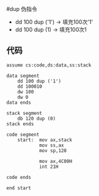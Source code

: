 #dup 伪指令

* dd 100 dup ('1') -> 填充100次'1'
* dd 100 dup (1) -> 填充100次1


## 代码
```$xslt
assume cs:code,ds:data,ss:stack
    
data segment
    dd 100 dup ('1')
    dd 100010
    dw 100
    dw 0
data ends
    
stack segment
    db 120 dup (0)
stack ends

code segment
    start:  mov ax,stack
            mov ss,ax
            mov sp,128
            
            mov ax,4C00H
            int 21H
            
code ends

end start            

```
